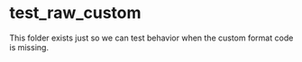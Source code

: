 # test_raw_custom

This folder exists just so we can test behavior when the custom format code is missing.
